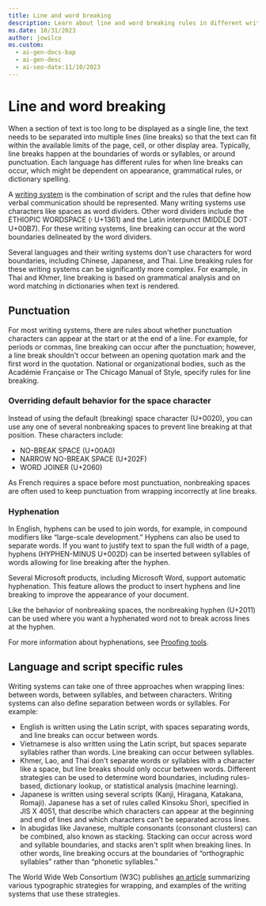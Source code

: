 ```yaml
---
title: Line and word breaking
description: Learn about line and word breaking rules in different writing systems, including the use of word dividers and complex line breaking in Thai and Khmer.
ms.date: 10/31/2023
author: jowilco
ms.custom:
  - ai-gen-docs-bap
  - ai-gen-desc
  - ai-seo-date:11/10/2023
---
```


# Line and word breaking

When a section of text is too long to be displayed as a single line, the text needs to be separated into multiple lines (line breaks) so that the text can fit within the available limits of the page, cell, or other display area. Typically, line breaks happen at the boundaries of words or syllables, or around punctuation. Each language has different rules for when line breaks can occur, which might be dependent on appearance, grammatical rules, or dictionary spelling.

A [writing system](writing-systems.md) is the combination of script and the rules that define how verbal communication should be represented. Many writing systems use characters like spaces as word dividers. Other word dividers include the ETHIOPIC WORDSPACE (፡ U+1361) and the Latin interpunct (MIDDLE DOT · U+00B7). For these writing systems, line breaking can occur at the word boundaries delineated by the word dividers.

Several languages and their writing systems don't use characters for word boundaries, including Chinese, Japanese, and Thai. Line breaking rules for these writing systems can be significantly more complex. For example, in Thai and Khmer, line breaking is based on grammatical analysis and on word matching in dictionaries when text is rendered.

## Punctuation

For most writing systems, there are rules about whether punctuation characters can appear at the start or at the end of a line. For example, for periods or commas, line breaking can occur after the punctuation; however, a line break shouldn't occur between an opening quotation mark and the first word in the quotation. National or organizational bodies, such as the Académie Française or The Chicago Manual of Style, specify rules for line breaking.

### Overriding default behavior for the space character

Instead of using the default (breaking) space character (U+0020), you can use any one of several nonbreaking spaces to prevent line breaking at that position. These characters include:

- NO-BREAK SPACE (U+00A0)
- NARROW NO-BREAK SPACE (U+202F)
- WORD JOINER (U+2060)

As French requires a space before most punctuation, nonbreaking spaces are often used to keep punctuation from wrapping incorrectly at line breaks.

### Hyphenation

In English, hyphens can be used to join words, for example, in compound modifiers like “large-scale development.” Hyphens can also be used to separate words. If you want to justify text to span the full width of a page, hyphens (HYPHEN-MINUS U+002D) can be inserted between syllables of words allowing for line breaking after the hyphen.

Several Microsoft products, including Microsoft Word, support automatic hyphenation. This feature allows the product to insert hyphens and line breaking to improve the appearance of your document.

Like the behavior of nonbreaking spaces, the nonbreaking hyphen (U+2011) can be used where you want a hyphenated word not to break across lines at the hyphen. 

For more information about hyphenations, see [Proofing tools](../locale/dictionaries-spelling.md).

## Language and script specific rules

Writing systems can take one of three approaches when wrapping lines: between words, between syllables, and between characters. Writing systems can also define separation between words or syllables. For example:

- English is written using the Latin script, with spaces separating words, and line breaks can occur between words.
- Vietnamese is also written using the Latin script, but spaces separate syllables rather than words. Line breaking can occur between syllables.
- Khmer, Lao, and Thai don't separate words or syllables with a character like a space, but line breaks should only occur between words. Different strategies can be used to determine word boundaries, including rules-based, dictionary lookup, or statistical analysis (machine learning).
- Japanese is written using several scripts (Kanji, Hiragana, Katakana, Romaji). Japanese has a set of rules called Kinsoku Shori, specified in JIS X 4051, that describe which characters can appear at the beginning and end of lines and which characters can't be separated across lines.
- In abugidas like Javanese, multiple consonants (consonant clusters) can be combined, also known as stacking. Stacking can occur across word and syllable boundaries, and stacks aren't split when breaking lines. In other words, line breaking occurs at the boundaries of “orthographic syllables” rather than “phonetic syllables.”

The World Wide Web Consortium (W3C) publishes [an article](https://www.w3.org/International/articles/typography/linebreak) summarizing various typographic strategies for wrapping, and examples of the writing systems that use these strategies.
